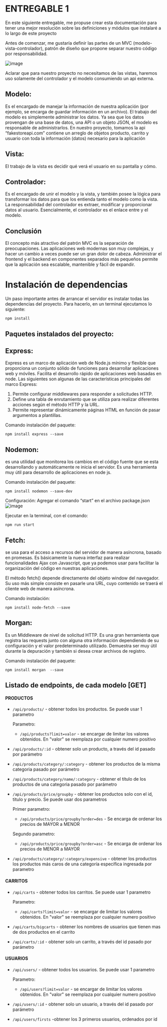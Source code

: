 # ENTREGABLE 1

En este siguiente entregable, me propuse crear esta documentación para tener una mejor resolución sobre las definiciones y módulos que instalaré a lo largo de este proyecto

Antes de comenzar, me gustaría definir las partes de un MVC (modelo-vista-controlador), patrón de diseño que propone separar nuestro código por responsabilidad.

![image](https://user-images.githubusercontent.com/57770761/183070068-8e285ea8-5fa8-41d3-a83d-f8c729c1f0f5.png)

 
Aclarar que para nuestro proyecto no necesitamos de las vistas, haremos uso solamente del controlador y el modelo consumiendo un api externa.

## Modelo: 
Es el encargado de manejar la información de nuestra aplicación (por ejemplo, se encarga de guardar información en un archivo).
El trabajo del modelo es simplemente administrar los datos. Ya sea que los datos provengan de una base de datos, una API o un objeto JSON, el modelo es responsable de administrarlos.
En nuestro proyecto, tomamos la api “fakestoreapi.com” contiene un arreglo de objetos producto, carrito y usuario con toda la información (datos) necesario para la aplicación

## Vista: 
El trabajo de la vista es decidir qué verá el usuario en su pantalla y cómo.

## Controlador: 
Es el encargado de unir el modelo y la vista, y también posee la lógica para transformar los datos para que los entienda tanto el modelo como la vista.
La responsabilidad del controlador es extraer, modificar y proporcionar datos al usuario. Esencialmente, el controlador es el enlace entre  y el modelo.

## Conclusión
El concepto más atractivo del patrón MVC es la separación de preocupaciones.
Las aplicaciones web modernas son muy complejas, y hacer un cambio a veces puede ser un gran dolor de cabeza.
Administrar el frontend y el backend en componentes separados más pequeños permite que la aplicación sea escalable, mantenible y fácil de expandir.


# Instalación de dependencias
Un paso importante antes de arrancar el servidor es instalar todas las dependencias del proyecto. Para hacerlo, en un terminal ejecutamos lo siguiente:
```shell
npm install
```

## Paquetes instalados del proyecto:


## Express:
Express es un marco de aplicación web de Node.js mínimo y flexible que proporciona un conjunto sólido de funciones para desarrollar aplicaciones web y móviles. Facilita el desarrollo rápido de aplicaciones web basadas en node. Las siguientes son algunas de las características principales del marco Express:
1)	Permite configurar middlewares para responder a solicitudes HTTP.
2)	Define una tabla de enrutamiento que se utiliza para realizar diferentes acciones según el método HTTP y la URL.
3)	Permite representar dinámicamente páginas HTML en función de pasar argumentos a plantillas.

Comando instalación del paquete:
```shell
npm install express --save
```

## Nodemon:
es una utilidad que monitorea los cambios en el código fuente que se esta desarrollando y automáticamente re inicia el servidor. Es una herramienta muy útil para desarrollo de aplicaciones en node js.

Comando instalación del paquete:
```shell
npm install nodemon --save-dev
```
Configuración:
Agregar el comando “start” en el archivo package.json
 ![image](https://user-images.githubusercontent.com/57770761/183072004-686bf194-622d-4511-9b95-fb245f595fa5.png)


Ejecutar en la terminal, con el comando:
```shell
npm run start
```

## Fetch:
se usa para el acceso a recursos del servidor de manera asíncrona, basado en promesas. Es básicamente la nueva interfaz para realizar funcionalidades Ajax con Javascript, que ya podemos usar para facilitar la organización del código en nuestras aplicaciones.

El método fetch() depende directamente del objeto window del navegador. Su uso más simple consiste en pasarle una URL, cuyo contenido se traerá el cliente web de manera asíncrona.


Comando instalación:
```shell
npm install node-fetch --save
```

## Morgan:
Es un Middleware de nivel de solicitud HTTP. Es una gran herramienta que registra las requests junto con alguna otra información dependiendo de su configuración y el valor predeterminado utilizado. Demuestra ser muy útil durante la depuración y también si desea crear archivos de registro.

Comando instalación del paquete:
```shell
npm install morgan  --save
```

##  Listado de endpoints, de cada modelo [GET]
#### PRODUCTOS
- `/api/products/` - obtener todos los productos. Se puede usar 1 parametro
   
  Parametro:
  
    - `/api/products?limit=valor` - se encargar de limitar los valores obtenidos. En "valor" se reemplaza por cualquier numero positivo
   
- `/api/products/:id` - obtener solo un producto, a través del id pasado por parámetro
- `/api/products/category/:category` - obtener los productos de la misma categoria pasado por parámetro
- `/api/products/category/name/:category` - obtener el título de los productos de una categoria pasado por parámetro
- `/api/products/price/groupby` - obtener los productos solo con el id, titulo y precio. Se puede usar dos parametros
  
  Primer parametro:
  
   - `/api/products/price/groupby?order=des` - Se encarga de ordenar los precios de MAYOR a MENOR
  
  Segundo parametro:
  
   - `/api/products/price/groupby?order=asc` - Se encarga de ordenar los precios de MENOR a MAYOR
   
  
- `/api/products/category/:category/expensive` - obtener los productos los productos más caros de una categoría específica ingresada por parametro


#### CARRITOS
- `/api/carts` - obtener todos los carritos. Se puede usar 1 parametro

  Parametro:
  
    - `/api/carts?limit=valor` - se encargar de limitar los valores obtenidos. En "valor" se reemplaza por cualquier numero positivo

- `/api/carts/bigcarts` - obtener los nombres de usuarios que tienen mas de dos productos en el carrito
- `/api/carts/:id` - obtener solo un carrito, a través del id pasado por parámetro

#### USUARIOS
- `/api/users/` - obtener todos los usuarios. Se puede usar 1 parametro
   
   Parametro:
   
   - `/api/users?limit=valor` - se encargar de limitar los valores obtenidos. En "valor" se reemplaza por cualquier numero positivo

- `/api/users/:id` - obtener solo un usuario, a través del id pasado por parámetro
- `/api/users/firsts` -obtener los 3 primeros usuarios, ordenados por id
